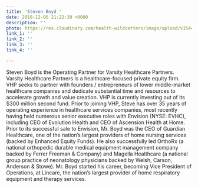 ```yaml
---
title: 'Steven Boyd '
date: 2018-12-06 21:22:39 +0000
description: ''
photo: https://res.cloudinary.com/health-wildcatters/image/upload/v1544131382/image.png
link_1: ''
link_2: ''
link_3: ''
link_4: ''

---
```

Steven Boyd is the Operating Partner for Varsity Healthcare Partners. Varsity Healthcare Partners is a healthcare-focused private equity firm. VHP seeks to partner with founders / entrepreneurs of lower middle-market healthcare companies and dedicate substantial time and resources to accelerate growth and value creation. VHP is currently investing out of its $300 million second fund. Prior to joining VHP, Steve has over 35 years of operating experience in healthcare services companies, most recently having held numerous senior executive roles with Envision (NYSE: EVHC), including CEO of Evolution Health and CEO of Ascension Health at Home. Prior to its successful sale to Envision, Mr. Boyd was the CEO of Guardian Healthcare, one of the nation’s largest providers of home nursing services (backed by Enhanced Equity Funds). He also successfully led OrthoRx (a national orthopedic durable medical equipment management company backed by Ferrer Freeman & Company) and Magella Healthcare (a national group practice of neonatology physicians backed by Welsh, Carson, Anderson & Stowe). Mr. Boyd started his career, becoming Vice President of Operations, at Lincare, the nation’s largest provider of home respiratory equipment and therapy services.
